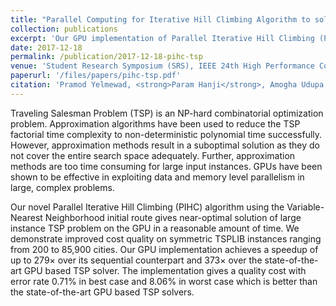 ```yaml
---
title: "Parallel Computing for Iterative Hill Climbing Algorithm to solve TSP"
collection: publications
excerpt: 'Our GPU implementation of Parallel Iterative Hill Climbing (PIHC) algorithm achieves a speedup of up to 279× over its sequential counterpart and 373× over the state-of-the-art GPU based TSP solver.'
date: 2017-12-18
permalink: /publication/2017-12-18-pihc-tsp
venue: 'Student Research Symposium (SRS), IEEE 24th High Performance Computing (HiPC)'
paperurl: '/files/papers/pihc-tsp.pdf'
citation: 'Pramod Yelmewad, <strong>Param Hanji</strong>, Amogha Udupa, Parth shah, Basavaraj Talawar. &quot;Parallel computing for iterative hill climbing algorithm to solve TSP&quot;. In <i>Student Research Symposium (SRS), IEEE 24th High Performance Computing (HiPC)</i>. 2017.'
---
```


Traveling Salesman Problem (TSP) is an NP-hard combinatorial optimization problem. Approximation algorithms have been used to reduce the TSP factorial time complexity to non-deterministic polynomial time successfully. However, approximation methods result in a suboptimal solution as they do not cover the entire search space adequately. Further, approximation methods are too time consuming for large input instances. GPUs have been shown to be effective in exploiting data and memory level parallelism in large, complex problems.

Our novel Parallel Iterative Hill Climbing (PIHC) algorithm using the Variable-Nearest Neighborhood initial route gives near-optimal solution of large instance TSP problem on the GPU in a reasonable amount of time. We demonstrate improved cost quality on symmetric TSPLIB instances ranging from 200 to 85,900 cities. Our GPU implementation achieves a speedup of up to 279× over its sequential counterpart and 373× over the state-of-the-art GPU based TSP solver. The implementation gives a quality cost with error rate 0.71% in best case and 8.06% in worst case which is better than the state-of-the-art GPU based TSP solvers.
